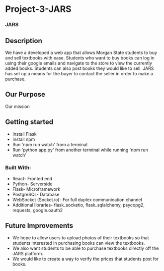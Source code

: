 # Project-3-JARS

### JARS

## Description

We have a developed a web app that allows Morgan State students to buy and sell textbooks with ease. Students who want to buy books can log in using their google emails and navigate to the store to view the currently added books. Students can also post books they would like to sell. JARS has set up a means for the buyer to contact the seller in order to make a purchase.

## Our Purpose
Our mission 



## Getting started
- Install Flask
- Install npm
- Run 'npm run watch' from a terminal
- Run 'python app.py' from another terminal while running 'npm run watch'

### Built With:
- React- Fronted end
- Python- Serverside
- Flask- Microframework
- PostgreSQL- Database
- WebSocket (Socket.io)- For full duplex communication channel
- Additional libraries- flask_socketio, flask_sqlalchemy, psycopg2, requests, google.oauth2


## Future Improvements
- We hope to allow users to upload photos of their textbooks so that students interested in purchasing books can view the textbooks.
- We also want students to be able to purchase textbooks directly off the JARS platform.
- We would like to create a way to verify the prices that students post for books. 

